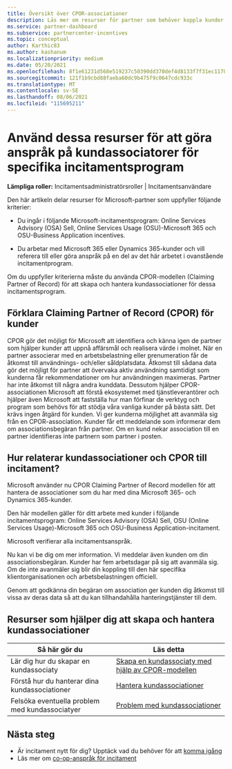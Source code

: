 ```yaml
---
title: Översikt över CPOR-associationer
description: Läs mer om resurser för partner som behöver koppla kunder till specifika incitamentsprogram via Claiming Partner of Record (CPOR).
ms.service: partner-dashboard
ms.subservice: partnercenter-incentives
ms.topic: conceptual
author: Karthic83
ms.author: kashanum
ms.localizationpriority: medium
ms.date: 05/20/2021
ms.openlocfilehash: 8f1e61231d568e519237c50390dd370def4d8133f7f31ec1178ed68f72c80dea
ms.sourcegitcommit: 121f1b9cbd88faeba60dc9b475f9c0647cdc933c
ms.translationtype: MT
ms.contentlocale: sv-SE
ms.lasthandoff: 08/06/2021
ms.locfileid: "115695211"
---
```

# <a name="use-these-resources-to-make-customer-association-claims-for-specific-incentives-programs"></a>Använd dessa resurser för att göra anspråk på kundassociatorer för specifika incitamentsprogram

**Lämpliga roller:** Incitamentsadministratörsroller | Incitamentsanvändare

Den här artikeln delar resurser för Microsoft-partner som uppfyller följande kriterier:

- Du ingår i följande Microsoft-incitamentsprogram: Online Services Advisory (OSA) Sell, Online Services Usage (OSU)-Microsoft 365 och OSU-Business Application incentives.

- Du arbetar med Microsoft 365 eller Dynamics 365-kunder och vill referera till eller göra anspråk på en del av det här arbetet i ovanstående incitamentprogram.

Om du uppfyller kriterierna måste du använda CPOR-modellen (Claiming Partner of Record) för att skapa och hantera kundassociationer för dessa incitamentsprogram.

## <a name="explaining-claiming-partner-of-record-cpor-to-customers"></a>Förklara Claiming Partner of Record (CPOR) för kunder

CPOR gör det möjligt för Microsoft att identifiera och känna igen de partner som hjälper kunder att uppnå affärsmål och realisera värde i molnet. När en partner associerar med en arbetsbelastning eller prenumeration får de åtkomst till användnings- och/eller såldplatsdata. Åtkomst till sådana data gör det möjligt för partner att övervaka aktiv användning samtidigt som kunderna får rekommendationer om hur användningen maximeras. Partner har inte åtkomst till några andra kunddata. Dessutom hjälper CPOR-associationen Microsoft att förstå ekosystemet med tjänstleverantörer och hjälper även Microsoft att fastställa hur man förfinar de verktyg och program som behövs för att stödja våra vanliga kunder på bästa sätt. Det krävs ingen åtgärd för kunden. Vi ger kunderna möjlighet att avanmäla sig från en CPOR-association. Kunder får ett meddelande som informerar dem om associationsbegäran från partner. Om en kund nekar association till en partner identifieras inte partnern som partner i posten.

## <a name="how-do-customer-associations-and-cpor-relate-to-incentives"></a>Hur relaterar kundassociationer och CPOR till incitament?

Microsoft använder nu CPOR Claiming Partner of Record modellen för att hantera de associationer som du har med dina Microsoft 365- och Dynamics 365-kunder.

Den här modellen gäller för ditt arbete med kunder i följande incitamentsprogram: Online Services Advisory (OSA) Sell, OSU (Online Services Usage)-Microsoft 365 och OSU-Business Application-incitament.

Microsoft verifierar alla incitamentsanspråk.

Nu kan vi be dig om mer information. Vi meddelar även kunden om din associationsbegäran. Kunder har fem arbetsdagar på sig att avanmäla sig. Om de inte avanmäler sig blir din koppling till den här specifika klientorganisationen och arbetsbelastningen officiell.

Genom att godkänna din begäran om association ger kunden dig åtkomst till vissa av deras data så att du kan tillhandahålla hanteringstjänster till dem. 

## <a name="resources-to-help-you-create-and-manage-customer-associations"></a>Resurser som hjälper dig att skapa och hantera kundassociationer


|  **Så här gör du**  |  **Läs detta**  |
|--------------|-----------|
| Lär dig hur du skapar en kundassociaty  | [Skapa en kundassociaty med hjälp av CPOR-modellen](submit-osa-claim.md)  |
|Förstå hur du hanterar dina kundassociationer  | [Hantera kundassociationer](incentives-manage-customer-associations.md)  |
|Felsöka eventuella problem med kundassociatyer  | [Problem med kundassociationer](incentives-customer-association-issues.md)  |

## <a name="next-steps"></a>Nästa steg

- Är incitament nytt för dig? Upptäck vad du behöver för att [komma igång](incentives-get-started-intro.md)
- Läs mer om [co-op-anspråk för incitament](claims-overview.md)
